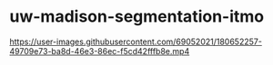 # uw-madison-segmentation-itmo




https://user-images.githubusercontent.com/69052021/180652257-49709e73-ba8d-46e3-86ec-f5cd42fffb8e.mp4

